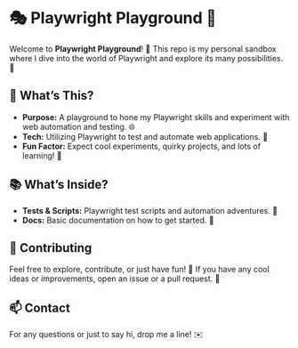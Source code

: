 # 🎭 Playwright Playground 🌟

Welcome to **Playwright Playground**! 🎢 This repo is my personal sandbox where I dive into the world of Playwright and explore its many possibilities. 🚀

## 🎯 What’s This?

- **Purpose:** A playground to hone my Playwright skills and experiment with web automation and testing. 🌐
- **Tech:** Utilizing Playwright to test and automate web applications. 🧪
- **Fun Factor:** Expect cool experiments, quirky projects, and lots of learning! 🎉

## 📚 What’s Inside?

- **Tests & Scripts:** Playwright test scripts and automation adventures. 🧩
- **Docs:** Basic documentation on how to get started. 📜

## 🤝 Contributing

Feel free to explore, contribute, or just have fun! 🌈 If you have any cool ideas or improvements, open an issue or a pull request. 🤗

## 📫 Contact

For any questions or just to say hi, drop me a line! ✉️
